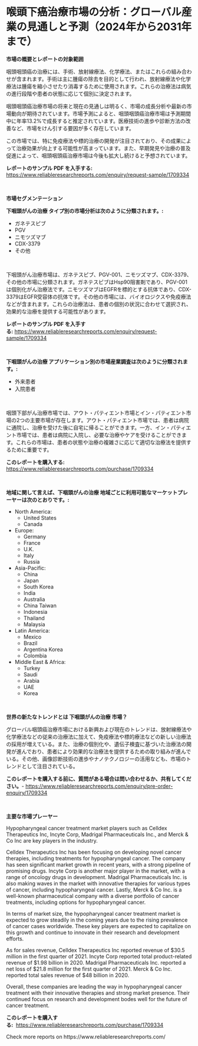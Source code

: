 <p><h1>喉頭下癌治療市場の分析：グローバル産業の見通しと予測（2024年から2031年まで）</h1></p><p><strong>市場の概要とレポートの対象範囲</strong></p>
<p><p>咽頭咽頭癌の治療には、手術、放射線療法、化学療法、またはこれらの組み合わせが含まれます。手術は主に腫瘍の除去を目的として行われ、放射線療法や化学療法は腫瘍を縮小させたり消毒するために使用されます。これらの治療法は病気の進行段階や患者の状態に応じて個別に決定されます。</p><p>咽頭咽頭癌治療市場の将来と現在の見通しは明るく、市場の成長分析や最新の市場動向が期待されています。市場予測によると、咽頭咽頭癌治療市場は予測期間中に年率13.2%で成長すると推定されています。医療技術の進歩や診断方法の改善など、市場をけん引する要因が多く存在しています。</p><p>この市場では、特に免疫療法や標的治療の開発が注目されており、その成果によって治療効果が向上する可能性が高まっています。また、早期発見や治療の普及促進によって、咽頭咽頭癌治療市場は今後も拡大し続けると予想されています。</p></p>
<p><strong>レポートのサンプル PDF を入手する:</strong> <a href="https://www.reliableresearchreports.com/enquiry/request-sample/1709334">https://www.reliableresearchreports.com/enquiry/request-sample/1709334</a></p>
<p>&nbsp;</p>
<p><strong>市場セグメンテーション</strong></p>
<p><strong>下咽頭がんの治療 タイプ別の市場分析は次のように分類されます。:</strong></p>
<p><ul><li>ガネテスピブ</li><li>PGV</li><li>ニモツズマブ</li><li>CDX-3379</li><li>その他</li></ul></p>
<p>&nbsp;</p>
<p><p>下咽頭がん治療市場は、ガネテスピブ、PGV-001、ニモツズマブ、CDX-3379、その他の市場に分類されます。ガネテスピブはHsp90阻害剤であり、PGV-001は個別化がん治療法です。ニモツズマブはEGFRを標的とする抗体であり、CDX-3379はEGFR受容体の抗体です。その他の市場には、バイオロジクスや免疫療法などが含まれます。これらの治療法は、患者の個別の状況に合わせて選択され、効果的な治療を提供する可能性があります。</p></p>
<p><strong>レポートのサンプル PDF を入手する:</strong>&nbsp;<a href="https://www.reliableresearchreports.com/enquiry/request-sample/1709334">https://www.reliableresearchreports.com/enquiry/request-sample/1709334</a></p>
<p>&nbsp;</p>
<p><strong> 下咽頭がんの治療 アプリケーション別の市場産業調査は次のように分類されます。:</strong></p>
<p><ul><li>外来患者</li><li>入院患者</li></ul></p>
<p>&nbsp;</p>
<p><p>咽頭下部がん治療市場では、アウト・パティエント市場とイン・パティエント市場の2つの主要市場が存在します。アウト・パティエント市場では、患者は病院に通院し、治療を受けた後に自宅に帰ることができます。一方、イン・パティエント市場では、患者は病院に入院し、必要な治療やケアを受けることができます。これらの市場は、患者の状態や治療の複雑さに応じて適切な治療法を提供するために重要です。</p></p>
<p><strong>このレポートを購入する:</strong>&nbsp; <a href="https://www.reliableresearchreports.com/purchase/1709334">https://www.reliableresearchreports.com/purchase/1709334</a></p>
<p>&nbsp;</p>
<p><strong>地域に関して言えば、下咽頭がんの治療 地域ごとに利用可能なマーケットプレーヤーは次のとおりです。:</strong></p>
<p><ul>
    <li>
        North America:
        <ul>
            <li>United States</li>
            <li>Canada</li>
        </ul>
    </li>
    <li>
        Europe:
        <ul>
            <li>Germany</li>
            <li>France</li>
            <li>U.K.</li>
            <li>Italy</li>
            <li>Russia</li>
        </ul>
    </li>
    <li>
        Asia-Pacific:
        <ul>
            <li>China</li>
            <li>Japan</li>
            <li>South Korea</li>
            <li>India</li>
            <li>Australia</li>
            <li>China Taiwan</li>
            <li>Indonesia</li>
            <li>Thailand</li>
            <li>Malaysia</li>
        </ul>
    </li>
    <li>
        Latin America:
        <ul>
            <li>Mexico</li>
            <li>Brazil</li>
            <li>Argentina Korea</li>
            <li>Colombia</li>
        </ul>
    </li>
    <li>
        Middle East & Africa:
        <ul>
            <li>Turkey</li>
            <li>Saudi</li>
            <li>Arabia</li>
            <li>UAE</li>
            <li>Korea</li>
        </ul>
    </li>
    </ul></p>
<p>&nbsp;</p>
<p><strong>世界の新たなトレンドとは 下咽頭がんの治療 市場？</strong></p>
<p><p>グローバル咽頭癌治療市場における新興および現在のトレンドは、放射線療法や化学療法などの従来の治療法に加えて、免疫療法や標的療法などの新しい治療法の採用が増えている。また、治療の個別化や、遺伝子検査に基づいた治療法の開発が進んでおり、患者により効果的な治療法を提供するための取り組みが進んでいる。その他、画像診断技術の進歩やナノテクノロジーの活用なども、市場のトレンドとして注目されている。</p></p>
<p><strong>このレポートを購入する前に、質問がある場合は問い合わせるか、共有してください。</strong>- <a href="https://www.reliableresearchreports.com/enquiry/pre-order-enquiry/1709334">https://www.reliableresearchreports.com/enquiry/pre-order-enquiry/1709334</a></p>
<p>&nbsp;</p>
<p><strong>主要な市場プレーヤー</strong></p>
<p><p>Hypopharyngeal cancer treatment market players such as Celldex Therapeutics Inc, Incyte Corp, Madrigal Pharmaceuticals Inc., and Merck & Co Inc are key players in the industry. </p><p>Celldex Therapeutics Inc has been focusing on developing novel cancer therapies, including treatments for hypopharyngeal cancer. The company has seen significant market growth in recent years, with a strong pipeline of promising drugs. Incyte Corp is another major player in the market, with a range of oncology drugs in development. Madrigal Pharmaceuticals Inc. is also making waves in the market with innovative therapies for various types of cancer, including hypopharyngeal cancer. Lastly, Merck & Co Inc. is a well-known pharmaceutical company with a diverse portfolio of cancer treatments, including options for hypopharyngeal cancer.</p><p>In terms of market size, the hypopharyngeal cancer treatment market is expected to grow steadily in the coming years due to the rising prevalence of cancer cases worldwide. These key players are expected to capitalize on this growth and continue to innovate in their research and development efforts.</p><p>As for sales revenue, Celldex Therapeutics Inc reported revenue of $30.5 million in the first quarter of 2021. Incyte Corp reported total product-related revenue of $1.98 billion in 2020. Madrigal Pharmaceuticals Inc. reported a net loss of $21.8 million for the first quarter of 2021. Merck & Co Inc. reported total sales revenue of $48 billion in 2020.</p><p>Overall, these companies are leading the way in hypopharyngeal cancer treatment with their innovative therapies and strong market presence. Their continued focus on research and development bodes well for the future of cancer treatment.</p></p>
<p><strong>このレポートを購入する:</strong>&nbsp;&nbsp;<a href="https://www.reliableresearchreports.com/purchase/1709334">https://www.reliableresearchreports.com/purchase/1709334</a></p>
<p>Check more reports on https://www.reliableresearchreports.com/</p>